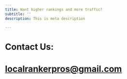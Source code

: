 ```yaml
---
title: Want higher rankings and more traffic?
subtitle: ''
description: This is meta description

---
```

# **<b>Contact Us:</b>**

# <b>localrankerpros@gmail.com</b>